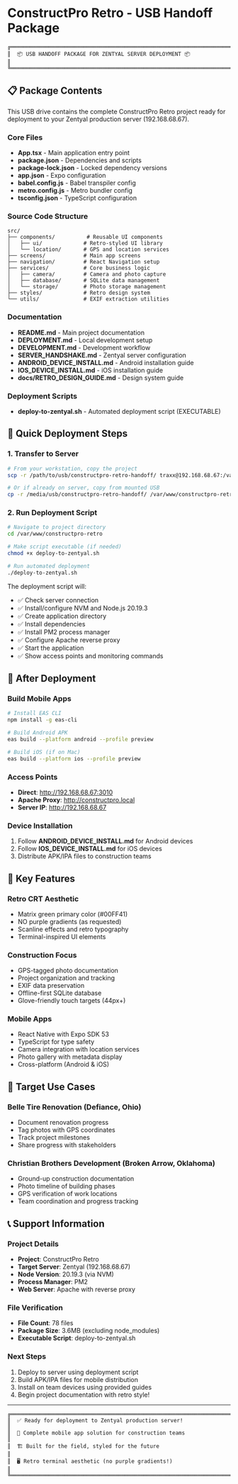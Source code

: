 # ConstructPro Retro - USB Handoff Package

```
╔═══════════════════════════════════════════════════════════════════════════╗
║  📦 USB HANDOFF PACKAGE FOR ZENTYAL SERVER DEPLOYMENT 📦                 ║
╚═══════════════════════════════════════════════════════════════════════════╝
```

## 📋 Package Contents

This USB drive contains the complete ConstructPro Retro project ready for deployment to your Zentyal production server (192.168.68.67).

### Core Files
- **App.tsx** - Main application entry point
- **package.json** - Dependencies and scripts
- **package-lock.json** - Locked dependency versions
- **app.json** - Expo configuration
- **babel.config.js** - Babel transpiler config
- **metro.config.js** - Metro bundler config
- **tsconfig.json** - TypeScript configuration

### Source Code Structure
```
src/
├── components/          # Reusable UI components
│   ├── ui/             # Retro-styled UI library
│   └── location/       # GPS and location services
├── screens/            # Main app screens
├── navigation/         # React Navigation setup
├── services/           # Core business logic
│   ├── camera/         # Camera and photo capture
│   ├── database/       # SQLite data management
│   └── storage/        # Photo storage management
├── styles/             # Retro design system
└── utils/              # EXIF extraction utilities
```

### Documentation
- **README.md** - Main project documentation
- **DEPLOYMENT.md** - Local development setup
- **DEVELOPMENT.md** - Development workflow
- **SERVER_HANDSHAKE.md** - Zentyal server configuration
- **ANDROID_DEVICE_INSTALL.md** - Android installation guide
- **IOS_DEVICE_INSTALL.md** - iOS installation guide
- **docs/RETRO_DESIGN_GUIDE.md** - Design system guide

### Deployment Scripts
- **deploy-to-zentyal.sh** - Automated deployment script (EXECUTABLE)

## 🚀 Quick Deployment Steps

### 1. Transfer to Server
```bash
# From your workstation, copy the project
scp -r /path/to/usb/constructpro-retro-handoff/ traxx@192.168.68.67:/var/www/

# Or if already on server, copy from mounted USB
cp -r /media/usb/constructpro-retro-handoff/ /var/www/constructpro-retro/
```

### 2. Run Deployment Script
```bash
# Navigate to project directory
cd /var/www/constructpro-retro

# Make script executable (if needed)
chmod +x deploy-to-zentyal.sh

# Run automated deployment
./deploy-to-zentyal.sh
```

The deployment script will:
- ✅ Check server connection
- ✅ Install/configure NVM and Node.js 20.19.3
- ✅ Create application directory
- ✅ Install dependencies
- ✅ Install PM2 process manager
- ✅ Configure Apache reverse proxy
- ✅ Start the application
- ✅ Show access points and monitoring commands

## 📱 After Deployment

### Build Mobile Apps
```bash
# Install EAS CLI
npm install -g eas-cli

# Build Android APK
eas build --platform android --profile preview

# Build iOS (if on Mac)
eas build --platform ios --profile preview
```

### Access Points
- **Direct**: http://192.168.68.67:3010
- **Apache Proxy**: http://constructpro.local
- **Server IP**: http://192.168.68.67

### Device Installation
1. Follow **ANDROID_DEVICE_INSTALL.md** for Android devices
2. Follow **IOS_DEVICE_INSTALL.md** for iOS devices
3. Distribute APK/IPA files to construction teams

## 🔧 Key Features

### Retro CRT Aesthetic
- Matrix green primary color (#00FF41)
- NO purple gradients (as requested)
- Scanline effects and retro typography
- Terminal-inspired UI elements

### Construction Focus
- GPS-tagged photo documentation
- Project organization and tracking
- EXIF data preservation
- Offline-first SQLite database
- Glove-friendly touch targets (44px+)

### Mobile Apps
- React Native with Expo SDK 53
- TypeScript for type safety
- Camera integration with location services
- Photo gallery with metadata display
- Cross-platform (Android & iOS)

## 🎯 Target Use Cases

### Belle Tire Renovation (Defiance, Ohio)
- Document renovation progress
- Tag photos with GPS coordinates
- Track project milestones
- Share progress with stakeholders

### Christian Brothers Development (Broken Arrow, Oklahoma)
- Ground-up construction documentation
- Photo timeline of building phases
- GPS verification of work locations
- Team coordination and progress tracking

## 📞 Support Information

### Project Details
- **Project**: ConstructPro Retro
- **Target Server**: Zentyal (192.168.68.67)
- **Node Version**: 20.19.3 (via NVM)
- **Process Manager**: PM2
- **Web Server**: Apache with reverse proxy

### File Verification
- **File Count**: 78 files
- **Package Size**: 3.6MB (excluding node_modules)
- **Executable Script**: deploy-to-zentyal.sh

### Next Steps
1. Deploy to server using deployment script
2. Build APK/IPA files for mobile distribution
3. Install on team devices using provided guides
4. Begin project documentation with retro style!

---

```
╔═══════════════════════════════════════════════════════════════════════════╗
║  ✅ Ready for deployment to Zentyal production server!                   ║
║  📱 Complete mobile app solution for construction teams                   ║
║  🏗️ Built for the field, styled for the future                          ║
║  🖥️ Retro terminal aesthetic (no purple gradients!)                      ║
╚═══════════════════════════════════════════════════════════════════════════╝
```